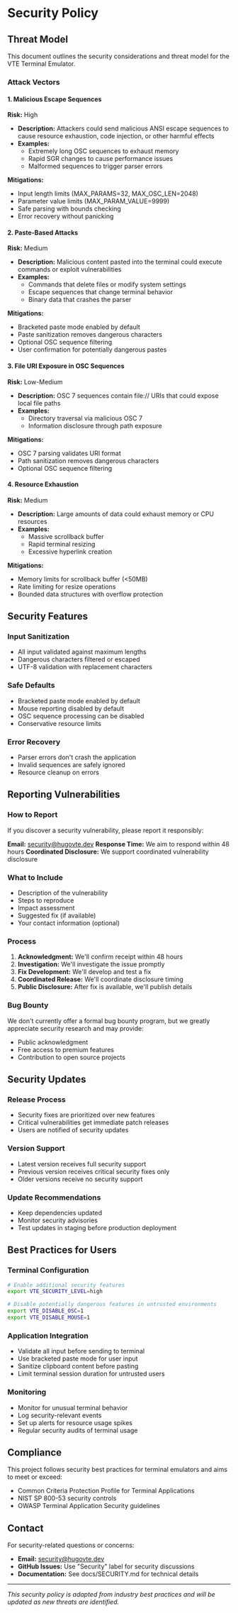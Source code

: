 # Security Policy

## Threat Model

This document outlines the security considerations and threat model for the VTE Terminal Emulator.

### Attack Vectors

#### 1. Malicious Escape Sequences
**Risk:** High
- **Description:** Attackers could send malicious ANSI escape sequences to cause resource exhaustion, code injection, or other harmful effects
- **Examples:**
  - Extremely long OSC sequences to exhaust memory
  - Rapid SGR changes to cause performance issues
  - Malformed sequences to trigger parser errors

**Mitigations:**
- Input length limits (MAX_PARAMS=32, MAX_OSC_LEN=2048)
- Parameter value limits (MAX_PARAM_VALUE=9999)
- Safe parsing with bounds checking
- Error recovery without panicking

#### 2. Paste-Based Attacks
**Risk:** Medium
- **Description:** Malicious content pasted into the terminal could execute commands or exploit vulnerabilities
- **Examples:**
  - Commands that delete files or modify system settings
  - Escape sequences that change terminal behavior
  - Binary data that crashes the parser

**Mitigations:**
- Bracketed paste mode enabled by default
- Paste sanitization removes dangerous characters
- Optional OSC sequence filtering
- User confirmation for potentially dangerous pastes

#### 3. File URI Exposure in OSC Sequences
**Risk:** Low-Medium
- **Description:** OSC 7 sequences contain file:// URIs that could expose local file paths
- **Examples:**
  - Directory traversal via malicious OSC 7
  - Information disclosure through path exposure

**Mitigations:**
- OSC 7 parsing validates URI format
- Path sanitization removes dangerous characters
- Optional OSC sequence filtering

#### 4. Resource Exhaustion
**Risk:** Medium
- **Description:** Large amounts of data could exhaust memory or CPU resources
- **Examples:**
  - Massive scrollback buffer
  - Rapid terminal resizing
  - Excessive hyperlink creation

**Mitigations:**
- Memory limits for scrollback buffer (<50MB)
- Rate limiting for resize operations
- Bounded data structures with overflow protection

## Security Features

### Input Sanitization
- All input validated against maximum lengths
- Dangerous characters filtered or escaped
- UTF-8 validation with replacement characters

### Safe Defaults
- Bracketed paste mode enabled by default
- Mouse reporting disabled by default
- OSC sequence processing can be disabled
- Conservative resource limits

### Error Recovery
- Parser errors don't crash the application
- Invalid sequences are safely ignored
- Resource cleanup on errors

## Reporting Vulnerabilities

### How to Report
If you discover a security vulnerability, please report it responsibly:

**Email:** security@hugovte.dev
**Response Time:** We aim to respond within 48 hours
**Coordinated Disclosure:** We support coordinated vulnerability disclosure

### What to Include
- Description of the vulnerability
- Steps to reproduce
- Impact assessment
- Suggested fix (if available)
- Your contact information (optional)

### Process
1. **Acknowledgment:** We'll confirm receipt within 48 hours
2. **Investigation:** We'll investigate the issue promptly
3. **Fix Development:** We'll develop and test a fix
4. **Coordinated Release:** We'll coordinate disclosure timing
5. **Public Disclosure:** After fix is available, we'll publish details

### Bug Bounty
We don't currently offer a formal bug bounty program, but we greatly appreciate security research and may provide:
- Public acknowledgment
- Free access to premium features
- Contribution to open source projects

## Security Updates

### Release Process
- Security fixes are prioritized over new features
- Critical vulnerabilities get immediate patch releases
- Users are notified of security updates

### Version Support
- Latest version receives full security support
- Previous version receives critical security fixes only
- Older versions receive no security support

### Update Recommendations
- Keep dependencies updated
- Monitor security advisories
- Test updates in staging before production deployment

## Best Practices for Users

### Terminal Configuration
```bash
# Enable additional security features
export VTE_SECURITY_LEVEL=high

# Disable potentially dangerous features in untrusted environments
export VTE_DISABLE_OSC=1
export VTE_DISABLE_MOUSE=1
```

### Application Integration
- Validate all input before sending to terminal
- Use bracketed paste mode for user input
- Sanitize clipboard content before pasting
- Limit terminal session duration for untrusted users

### Monitoring
- Monitor for unusual terminal behavior
- Log security-relevant events
- Set up alerts for resource usage spikes
- Regular security audits of terminal usage

## Compliance

This project follows security best practices for terminal emulators and aims to meet or exceed:
- Common Criteria Protection Profile for Terminal Applications
- NIST SP 800-53 security controls
- OWASP Terminal Application Security guidelines

## Contact

For security-related questions or concerns:
- **Email:** security@hugovte.dev
- **GitHub Issues:** Use "Security" label for security discussions
- **Documentation:** See docs/SECURITY.md for technical details

---

*This security policy is adapted from industry best practices and will be updated as new threats are identified.*
